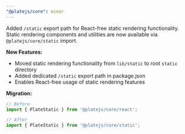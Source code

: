 ```yaml
---
"@platejs/core": minor
---
```


Added `/static` export path for React-free static rendering functionality. Static rendering components and utilities are now available via `@platejs/core/static` import.

**New Features:**
- Moved static rendering functionality from `lib/static` to root `static` directory
- Added dedicated `/static` export path in package.json
- Enables React-free usage of static rendering features

**Migration:**
```typescript
// Before
import { PlateStatic } from '@platejs/core/react';

// After
import { PlateStatic } from '@platejs/core/static';
```